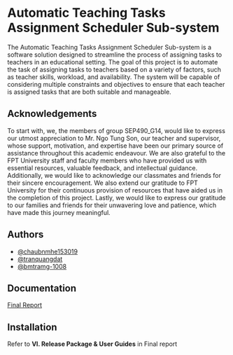 
# Automatic Teaching Tasks Assignment Scheduler Sub-system

The Automatic Teaching Tasks Assignment Scheduler Sub-system is a software solution designed to streamline the process of assigning tasks to teachers in an educational setting. The goal of this project is to automate the task of assigning tasks to teachers based on a variety of factors, such as teacher skills, workload, and availability. The system will be capable of considering multiple constraints and objectives to ensure that each teacher is assigned tasks that are both suitable and manageable.



## Acknowledgements

To start with, we, the members of group SEP490_G14, would like to express our utmost appreciation to Mr. Ngo Tung Son, our teacher and supervisor, whose support, motivation, and expertise have been our primary source of assistance throughout this academic endeavour. We are also grateful to the FPT University staff and faculty members who have provided us with essential resources, valuable feedback, and intellectual guidance.
Additionally, we would like to acknowledge our classmates and friends for their sincere encouragement. We also extend our gratitude to FPT University for their continuous provision of resources that have aided us in the completion of this project.
Lastly, we would like to express our gratitude to our families and friends for their unwavering love and patience, which have made this journey meaningful.

## Authors

- [@chaubnmhe153019](https://github.com/chaubnmhe153019)
- [@tranquangdat](https://github.com/datquangtran)
- [@bmtramg-1008](https://github.com/bmtrang-1008)


## Documentation

[Final Report](https://docs.google.com/document/d/1MlD3JefzCZL_ZrudDWvYEpXUWm1Lxcup/edit?usp=sharing&ouid=105187292038531518478&rtpof=true&sd=true)


## Installation

Refer to **VI. Release Package & User Guides** in Final report
    